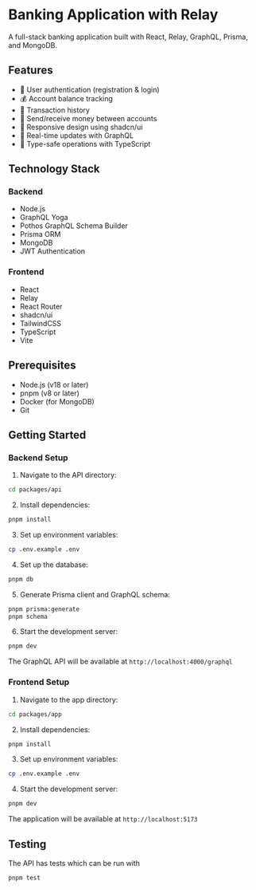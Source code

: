 # Banking Application with Relay

A full-stack banking application built with React, Relay, GraphQL, Prisma, and MongoDB.

## Features

- 🔐 User authentication (registration & login)
- 💰 Account balance tracking
- 📝 Transaction history
- 💸 Send/receive money between accounts
- 📱 Responsive design using shadcn/ui
- 🔄 Real-time updates with GraphQL
- 🎯 Type-safe operations with TypeScript

## Technology Stack

### Backend
- Node.js
- GraphQL Yoga
- Pothos GraphQL Schema Builder
- Prisma ORM
- MongoDB
- JWT Authentication

### Frontend
- React
- Relay
- React Router
- shadcn/ui
- TailwindCSS
- TypeScript
- Vite

## Prerequisites

- Node.js (v18 or later)
- pnpm (v8 or later)
- Docker (for MongoDB)
- Git

## Getting Started

### Backend Setup

1. Navigate to the API directory:
```bash
cd packages/api
```

2. Install dependencies:
```bash
pnpm install
```

3. Set up environment variables:
```bash
cp .env.example .env
```

4. Set up the database:
```bash
pnpm db
```

5. Generate Prisma client and GraphQL schema:
```bash
pnpm prisma:generate
pnpm schema
```

6. Start the development server:
```bash
pnpm dev
```

The GraphQL API will be available at `http://localhost:4000/graphql`

### Frontend Setup

1. Navigate to the app directory:
```bash
cd packages/app
```

2. Install dependencies:
```bash
pnpm install
```

3. Set up environment variables:
```bash
cp .env.example .env
```

4. Start the development server:
```bash
pnpm dev
```

The application will be available at `http://localhost:5173`

## Testing

The API has tests which can be run with
```bash
pnpm test
```